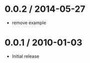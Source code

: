 
0.0.2 / 2014-05-27 
==================

 * remove example

0.0.1 / 2010-01-03
==================

  * Initial release
